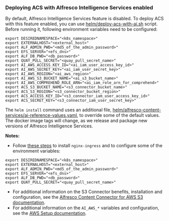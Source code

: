 ### Deploying ACS with Alfresco Intelligence Services enabled

By default, Alfresco Intelligence Services feature is disabled. To deploy ACS with this feature enabled, you can use [helm/deploy-acs-with-ai.sh](../helm/deploy-acs-with-ai.sh) script. Before running it, following environment variables need to be configured:

```
export DESIREDNAMESPACE="<k8s_namespace>"
export EXTERNALHOST="<external_host>"
export ALF_ADMIN_PWD="<md5_of_the_admin_password>"
export EFS_SERVER="<efs_dns>"
export ALF_DB_PWD="<db_password>"
export QUAY_PULL_SECRET="<quay_pull_secret_name>"
export AI_AWS_ACCESS_KEY_ID="<ai_iam_user_access_key_id>"
export AI_AWS_SECRET_KEY="<ai_iam_user_secret_key>"
export AI_AWS_REGION="<ai_aws_region>"
export AI_AWS_S3_BUCKET_NAME="<ai_s3_bucket_name>"
export AI_AWS_COMPREHEND_ROLE_ARN="<ai_iam_role_arn_for_comprehend>"
export ACS_S3_BUCKET_NAME="<s3_connector_bucket_name>"
export ACS_S3_REGION="<s3_connector_bucket_region>"
export ACS_ACCESS_KEY_ID="<s3_connector_iam_user_access_key_id>"
export ACS_SECRET_KEY="<s3_connector_iam_user_secret_key>"
```

The `helm install` command uses an additional file, [helm/alfresco-content-services/ai-reference-values.yaml](../helm/alfresco-content-services/ai-reference-values.yaml), to override some of the default values. The docker image tags will change, as we release and package new versions of Alfresco Intelligence Services.

**Notes:** 
* Follow [these steps](helm-deployment-aws_kops.md#setting-up-alfresco-content-services) to install `nginx-ingress` and to configure some of the environment variables:
```
export DESIREDNAMESPACE="<k8s_namespace>"
export EXTERNALHOST="<external_host>"
export ALF_ADMIN_PWD="<md5_of_the_admin_password>"
export EFS_SERVER="<efs_dns>"
export ALF_DB_PWD="<db_password>"
export QUAY_PULL_SECRET="<quay_pull_secret_name>"
```
* For additional information on the S3 Connector benefits, installation and configuration, see the [Alfresco Content Connector for AWS S3 documentation](https://docs.alfresco.com/s3connector/concepts/s3-contentstore-overview.html).
* For additional information on the `AI_AWS_*` variables and configuration, see the [AWS Setup documentation](https://docstest.alfresco.com/intelligence/concepts/aws-setup.html).